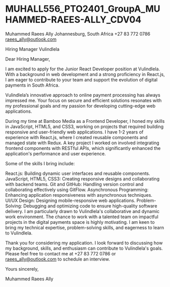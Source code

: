 # MUHALL556_PTO2401_GroupA_MUHAMMED-RAEES-ALLY_CDV04
Muhammed Raees Ally
Johannesburg, South Africa
+27 83 772 0786
raees_ally@outlook.com

Hiring Manager
Vulindlela

Dear Hiring Manager,

I am excited to apply for the Junior React Developer position at Vulindlela. With a background in web development and a strong proficiency in React.js, I am eager to contribute to your team and support the evolution of digital payments in South Africa.

Vulindlela’s innovative approach to online payment processing has always impressed me. Your focus on secure and efficient solutions resonates with my professional goals and my passion for developing cutting-edge web applications.

During my time at Bamboo Media as a Frontend Developer, I honed my skills in JavaScript, HTML5, and CSS3, working on projects that required building responsive and user-friendly web applications. I have 1-2 years of experience with React.js, where I created reusable components and managed state with Redux. A key project I worked on involved integrating frontend components with RESTful APIs, which significantly enhanced the application's performance and user experience.

Some of the skills I bring include:

React.js: Building dynamic user interfaces and reusable components.
JavaScript, HTML5, CSS3: Creating responsive designs and collaborating with backend teams.
Git and GitHub: Handling version control and collaborating effectively using GitFlow.
Asynchronous Programming: Enhancing application responsiveness with asynchronous techniques.
UI/UX Design: Designing mobile-responsive web applications.
Problem-Solving: Debugging and optimizing code to ensure high-quality software delivery.
I am particularly drawn to Vulindlela's collaborative and dynamic work environment. The chance to work with a talented team on impactful projects in the digital payments space is highly motivating. I am keen to bring my technical expertise, problem-solving skills, and eagerness to learn to Vulindlela.

Thank you for considering my application. I look forward to discussing how my background, skills, and enthusiasm can contribute to Vulindlela's goals. Please feel free to contact me at +27 83 772 0786 or raees_ally@outlook.com to schedule an interview.

Yours sincerely,

Muhammed Raees Ally

